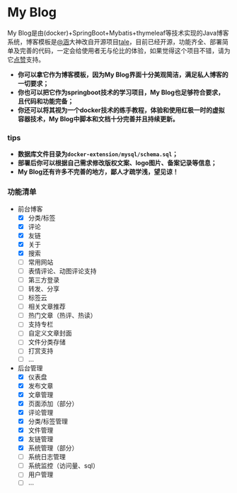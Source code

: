 # My Blog

My Blog是由(docker)+SpringBoot+Mybatis+thymeleaf等技术实现的Java博客系统，博客模板是[@涵](https://github.com/ZHENFENG13/My-Blog)大神改自开源项目[tale](https://github.com/otale/tale)，目前已经开源，功能齐全、部署简单及完善的代码，一定会给使用者无与伦比的体验，如果觉得这个项目不错，请为它[点赞](https://github.com/otale/tale)支持。

- **你可以拿它作为博客模板，因为My Blog界面十分美观简洁，满足私人博客的一切要求；**
- **你也可以把它作为springboot技术的学习项目，My Blog也足够符合要求，且代码和功能完备；**
- **你还可以将其视为一个docker技术的练手教程，体验和使用红极一时的虚拟容器技术，My Blog中脚本和文档十分完善并且持续更新。**

### tips

- **数据库文件目录为```docker-extension/mysql/schema.sql```；**
- **部署后你可以根据自己需求修改版权文案、logo图片、备案记录等信息；**
- **My Blog还有许多不完善的地方，鄙人才疏学浅，望见谅！**

### 功能清单
- 前台博客
  - [x] 分类/标签
  - [x] 评论
  - [x] 友链
  - [x] 关于
  - [x] 搜索
  - [ ] 常用网站
  - [ ] 表情评论、动图评论支持
  - [ ] 第三方登录
  - [ ] 转发、分享
  - [ ] 标签云
  - [ ] 相关文章推荐
  - [ ] 热门文章（热评、热读） 
  - [ ] 支持专栏
  - [ ] 自定义文章封面
  - [ ] 文件分类存储
  - [ ] 打赏支持
  - [ ] ...
- 后台管理
  - [x] 仪表盘
  - [x] 发布文章
  - [x] 文章管理
  - [x] 页面添加（部分）
  - [x] 评论管理
  - [x] 分类/标签管理
  - [x] 文件管理
  - [x] 友链管理
  - [x] 系统管理（部分）
  - [ ] 系统日志管理
  - [ ] 系统监控（访问量、sql）
  - [ ] 用户管理
  - [ ] ...
